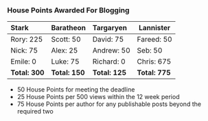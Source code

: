 ### House Points Awarded For Blogging
| Stark | Baratheon | Targaryen | Lannister |
| :--- | :----- | :---------------- | ------------- |
| Rory: 225 | Scott: 50 | David: 75 | Fareed: 50 |
| Nick: 75 | Alex: 25 | Andrew: 50 | Seb: 50 |
| Emile: 0 | Luke: 75 | Richard: 0 | Chris: 675 |
| **Total: 300** | **Total: 150** | **Total: 125** | **Total: 775** |

- 50 House Points for meeting the deadline
- 25 House Points per 500 views within the 12 week period
- 75 House Points per author for any publishable posts beyond the required two
